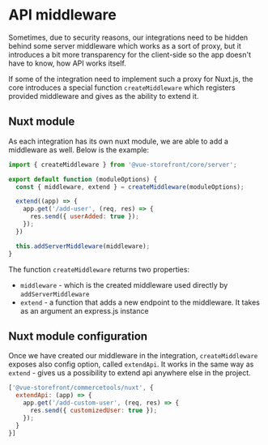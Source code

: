 # API middleware

Sometimes, due to security reasons, our integrations need to be hidden behind some server middleware which works as a sort of proxy, but it introduces a bit more transparency for the client-side so the app doesn't have to know, how API works itself.

If some of the integration need to implement such a proxy for Nuxt.js, the core introduces a special function `createMiddleware` which registers provided middleware and gives as the ability to extend it.

## Nuxt module
As each integration has its own nuxt module, we are able to add a middleware as well. Below is the example:

```js
import { createMiddleware } from '@vue-storefront/core/server';

export default function (moduleOptions) {
  const { middleware, extend } = createMiddleware(moduleOptions);

  extend((app) => {
    app.get('/add-user', (req, res) => {
      res.send({ userAdded: true });
    });
  })

  this.addServerMiddleware(middleware);
}
```

The function `createMiddleware` returns two properties:
- `middleware` - which is the created middleware used directly by `addServerMiddleware`
- `extend` - a function that adds a new endpoint to the middleware. It takes as an argument an express.js instance

## Nuxt module configuration

Once we have created our middleware in the integration, `createMiddleware` exposes also config option, called `extendApi`. It works in the same way as `extend` - gives us a possibility to extend api anywhere else in the project.

```js
['@vue-storefront/commercetools/nuxt', {
  extendApi: (app) => {
    app.get('/add-custom-user', (req, res) => {
      res.send({ customizedUser: true });
    });
  }
}]
```
